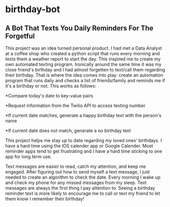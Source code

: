 # birthday-bot

## A Bot That Texts You Daily Reminders For The Forgetful

This project was an idea turned personal product. I had met a Data Analyst at a coffee shop who created a python script that runs every morning and texts them a weather report to start the day.
This inspired me to create my own automated texting program. Ironically around the same time it was my close friend's birthday and I had almost forgetten to text/call them regarding their birthday.
That is where the idea comes into play: create an automation program that runs daily and checks a list of friends/family and reminds me if it's a birthday or not.
This works as follows:

*Compare today's date to key-value pairs

*Request information from the Twilio API to access texting number

*If current date matches, generate a happy birthday text with the person's name

*If current date does not match, generate a no birthday text

This project helps me stay up to date regarding my loved ones' birthdays. I have a hard time using the IOS calender app or Google Calender.
Most reminder apps tend to get frustrating and I have a hard time sticking to one app for long term use.

Text messages are easier to read, catch my attention, and keep me engaged. After figuring out how to send myself a text message, I just needed to create an algorithm to check the date.
Every morning I wake up and check my phone for any missed messages from my sleep. Text messages are always the first thing I pay attention to.
Seeing a birthday reminder text is more likely to encourage me to call or text my friend to let them know I remember their birthday!
